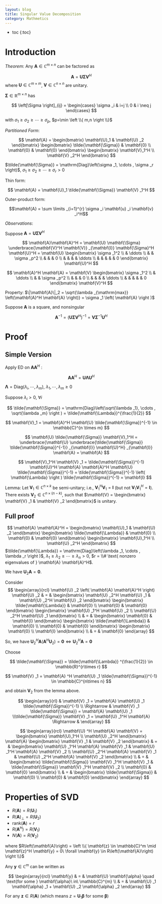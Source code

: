 ```yaml
---
layout: blog
title: Singular Value Decomposition
category: Mathmetics
---
```


- toc
{:toc}

# Introduction

*Theorem*: Any $\mathbf{A} \in \mathbb{C}^{m\times n}$ can be factored as

$$
\mathbf{A} = \mathbf{U} \mathbf{\Sigma} \mathbf{V}^H
$$
where $\mathbf{U} \in \mathbb{C}^{m\times m}$, $\mathbf{V} \in \mathbb{C}^{n\times n}$ are unitary.

$\mathbf{\Sigma} \in \mathbb{R}^{m \times n}$ has

$$
\left[\Sigma \right]_{ij} =
\begin{cases}
\sigma _i & i=j \\
0 & i \neq j
\end{cases}
$$

with $\sigma _1 \geq \sigma _2 \geq \cdots \geq \sigma _p$, $p=\min \left \\{ m,n \right \\}$

*Partitioned Form*:

$$
\mathbf{A} =
\begin{bmatrix}
 \mathbf{U}_1 & \mathbf{U} _2
\end{bmatrix}
\begin{bmatrix}
\tilde{\mathbf{\Sigma}} & \mathbf{0} \\ \mathbf{0} & \mathbf{0}
\end{bmatrix}
\begin{bmatrix}
\mathbf{V}_1^H \\ \mathbf{V} _2^H
\end{bmatrix}
$$

$\tilde{\mathbf{\Sigma}} = \mathrm{Diag}\left(\sigma _1, \cdots , \sigma _r \right)$, $\sigma _1 \geq \sigma _2 \geq \cdots \geq \sigma _r > 0$

Thin form:

$$
\mathbf{A} = \mathbf{U}_1 \tilde{\mathbf{\Sigma}} \mathbf{V} _1^H
$$

Outer-product form:

$$\mathbf{A} = \sum \limits _{i=1}^{r} \sigma _i \mathbf{u} _i \mathbf{v} _i^H$$

*Observations*:

Suppose $\mathbf{A} = \mathbf{U} \mathbf{\Sigma} \mathbf{V}^H$

$$
\mathbf{A}\mathbf{A}^H = \mathbf{U} \mathbf{\Sigma} \underbrace{\mathbf{V}^H \mathbf{V}} _{\mathbf{I}} \mathbf{\Sigma}^H \mathbf{U}^H = \mathbf{U}
\begin{bmatrix}
\sigma _1^2 \\
& \ddots \\
& & \sigma _p^2 \\
& & & 0 \\
& & & & \ddots \\
& & & & & 0
\end{bmatrix} \mathbf{U}^H
$$

$$
\mathbf{A}^H \mathbf{A} = \mathbf{V}
\begin{bmatrix}
\sigma _1^2 \\
& \ddots \\
& & \sigma _p^2 \\
& & & 0 \\
& & & & \ddots \\
& & & & & 0
\end{bmatrix} \mathbf{V}^H
$$

Property: $\|\mathbf{A}\|_2 = \sqrt{\lambda _{\mathrm{max}} \left(\mathbf{A}^H \mathbf{A} \right)} = \sigma _1 \left( \mathbf{A} \right )$

Suppose $\mathbf{A}$ is a square, and nonsingular

$$
\mathbf{A}^{-1} = \left( \mathbf{U} \mathbf{\Sigma} \mathbf{V}^H \right )^{-1} = \mathbf{V} \mathbf{\Sigma}^{-1} \mathbf{U}^H
$$

# Proof

## Simple Version

Apply ED on $\mathbf{A} \mathbf{A}^H$ :

$$
\mathbf{A} \mathbf{A}^H = \mathbf{U} \mathbf{\Lambda} \mathbf{U}^H
$$

$\mathbf{\Lambda}=\mathrm{Diag}\left(\lambda _i, \cdots ,\lambda _m \right)$, $\lambda _1 , \cdots , \lambda _m \geq 0$

Suppose $\lambda _i > 0,\ \forall i$

$$
\tilde{\mathbf{\Sigma}} = \mathrm{Diag}\left(\sqrt{\lambda _1}, \cdots , \sqrt{\lambda _m} \right ) = \tilde{\mathbf{\Lambda}}^{\frac{1}{2}}
$$

$$
\mathbf{V}_1 = \mathbf{A}^H \mathbf{U} \tilde{\mathbf{\Sigma}}^{-1} \in \mathbb{C}^{n \times m}
$$

$$
\mathbf{U} \tilde{\mathbf{\Sigma}} \mathbf{V}_1^H = \underbrace{\mathbf{U} \underbrace{\tilde{\mathbf{\Sigma}} \tilde{\mathbf{\Sigma}}^{-1}} _{\mathbf{I}} \mathbf{U}^H} _{\mathbf{I}} \mathbf{A} = \mathbf{A}
$$

$$
\mathbf{V}_1^H \mathbf{V} _1 = \tilde{\mathbf{\Sigma}}^{-1} \mathbf{U}^H \mathbf{A} \mathbf{A}^H \mathbf{U} \tilde{\mathbf{\Sigma}}^{-1} = \tilde{\mathbf{\Sigma}}^{-1} \left( \mathbf{\Lambda} \right ) \tilde{\mathbf{\Sigma}}^{-1} = \mathbf{I}
$$

Lemma: Let $\mathbf{V} _1 \in \mathbb{C}^{n\times k}$ be semi-unitary; i.e., $\mathbf{V} _1^H \mathbf{V} _1 = \mathbf{I}$ (but not $\mathbf{V} _1 \mathbf{V} _1^H = \mathbf{I}$). There exists $\mathbf{V} _2 \in \mathbb{C}^{n \times \left(n-k\right)}$, such that $\mathbf{V} = \begin{bmatrix} \mathbf{V} _1 & \mathbf{V} _2 \end{bmatrix}$ is unitary.

## Full proof

$$
\mathbf{A} \mathbf{A}^H =
\begin{bmatrix}
 \mathbf{U}_1 & \mathbf{U} _2
\end{bmatrix}
\begin{bmatrix}
\tilde{\mathbf{\Lambda}} & \mathbf{0} \\ \mathbf{0} & \mathbf{0}
\end{bmatrix}
\begin{bmatrix}
\mathbf{U}_1^H \\ \mathbf{U} _2^H
\end{bmatrix}
$$
$\tilde{\mathbf{\Lambda}} = \mathrm{Diag}\left(\lambda _1, \cdots , \lambda _r \right )$, $\lambda _1 \geq \lambda _2 \geq \cdots \geq \lambda _n > 0$, $r = \\# \text{ nonzero eigenvalues of } \mathbf{A} \mathbf{A}^H$.

We have $\mathbf{U} _2 \mathbf{A} = \mathbf{0}$.

Consider
$$
\begin{array}{rcl}
\mathbf{U} _2 \left( \mathbf{A} \mathbf{A}^H \right) \mathbf{U} _2 & = &
\begin{bmatrix}
\mathbf{U} _2^H \mathbf{U} _1 & \mathbf{U} _2^H \mathbf{U} _2
\end{bmatrix}
\begin{bmatrix}
\tilde{\mathbf{\Lambda}} & \mathbf{0} \\ \mathbf{0} & \mathbf{0}
\end{bmatrix}
\begin{bmatrix}
\mathbf{U} _1^H \mathbf{U} _2 \\ \mathbf{U} _2^H \mathbf{U} _1
\end{bmatrix} \\
& = &
\begin{bmatrix}
\mathbf{0} & \mathbf{I}
\end{bmatrix}
\begin{bmatrix}
\tilde{\mathbf{\Lambda}} & \mathbf{0} \\ \mathbf{0} & \mathbf{0}
\end{bmatrix}
\begin{bmatrix}
\mathbf{0} \\ \mathbf{I}
\end{bmatrix} \\ 
& = & \mathbf{0}
\end{array}
$$

So, we have $\mathbf{U} _2^H \mathbf{A} \left( \mathbf{A} ^H \mathbf{U} _2 \right) = \mathbf{0} \Leftrightarrow \mathbf{U} _2^H \mathbf{A} = \mathbf{0}$

Choose

$$
\tilde{\mathbf{\Sigma}} = \tilde{\mathbf{\Lambda}} ^{\frac{1}{2}} \in \mathbb{R}^{r\times r}
$$

$$
\mathbf{V} _1 = \mathbf{A} ^H \mathbf{U} _1 \tilde{\mathbf{\Sigma}}^{-1} \in \mathbb{C}^{n\times n}
$$

and obtain $\mathbf{V} _2$ from the lemma above.

$$
\begin{array}{rl}
& \mathbf{V} _1 = \mathbf{A} \mathbf{U} _1 \tilde{\mathbf{\Sigma}}^{-1} \\
\Rightarrow & \mathbf{V} _1 \tilde{\mathbf{\Sigma}} = \mathbf{A} \mathbf{U} _1 \\\tilde{\mathbf{\Sigma}} \mathbf{V} _1 = \mathbf{U} _1^H \mathbf{A}
\Rightarrow &
\end{array}
$$

$$
\begin{array}{rcl}
\mathbf{U} ^H \mathbf{A} \mathbf{V} =
\begin{bmatrix}
\mathbf{U}_1^H \\ \mathbf{U} _2^H
\end{bmatrix} \mathbf{A}
\begin{bmatrix}
\mathbf{V} _1 & \mathbf{V} _2
\end{bmatrix} & = &
\begin{bmatrix}
\mathbf{U} _1^H \mathbf{A} \mathbf{V} _1 & \mathbf{U} _1^H \mathbf{A} \mathbf{V} _2 \\
\mathbf{U} _2^H \mathbf{A} \mathbf{V} _1 & \mathbf{U} _2^H \mathbf{A} \mathbf{V} _2
\end{bmatrix} \\
& = &
\begin{bmatrix}
\tilde{\mathbf{\Sigma}} \mathbf{V} _1^H \mathbf{V} _1 & \tilde{\mathbf{\Sigma}} \mathbf{V} _1^H \mathbf{V} _2 \\
\mathbf{0} & \mathbf{0}
\end{bmatrix} \\
& = &
\begin{bmatrix}
\tilde{\mathbf{\Sigma}} & \mathbf{0} \\ 
\mathbf{0} & \mathbf{0}
\end{bmatrix}
\end{array}
$$

# Properties of SVD

- $R\left(\mathbf{A}\right) = R\left(\mathbf{U} _1 \right)$
- $R\left(\mathbf{A}\right) _{\perp} = R\left(\mathbf{U} _2 \right)$
- rank$\left( \mathbf{A} \right) = r$
- $R\left(\mathbf{A}^H\right) = R\left(\mathbf{V} _1 \right)$
- $N\left(\mathbf{A}\right) = R\left(\mathbf{V} _2 \right)$

where $R\left(\mathbf{A}\right) = \left \\{ \mathbf{z} \in \mathbb{C}^m \mid \mathbf{z}^H \mathbf{y} = 0\ \forall \mathbf{y} \in R\left(\mathbf{A}\right) \right \\}$

Any $\mathbf{y}\in \mathbb{C}^{m}$ can be written as

$$
\begin{array}{rcl}
\mathbf{y} & = & \mathbf{U} \mathbf{\alpha} \quad \text{for some } \mathbf{\alpha}\ in\ \mathbb{C}^{m} \\
& = & \mathbf{U} _1 \mathbf{\alpha} _1 + \mathbf{U} _2 \mathbf{\alpha} _2
\end{array}
$$

For any $\mathbf{z}\in R\left(\mathbf{A}\right)$ (which means $z=\mathbf{U} _1 \mathbf{\beta}$ for some $\mathbf{\beta}$)
